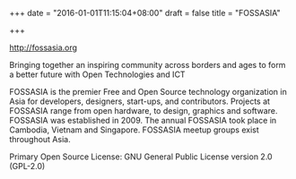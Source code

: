 +++
date = "2016-01-01T11:15:04+08:00"
draft = false
title = "FOSSASIA"

+++

http://fossasia.org 

Bringing together an inspiring community across borders and ages to form a better future with Open Technologies and ICT


FOSSASIA is the premier Free and Open Source technology organization in Asia for developers, designers, start-ups, and contributors. Projects at FOSSASIA range from open hardware, to design, graphics and software. FOSSASIA was established in 2009. The annual FOSSASIA took place in Cambodia, Vietnam and Singapore. FOSSASIA meetup groups exist throughout Asia.

Primary Open Source License: GNU General Public License version 2.0 (GPL-2.0)
